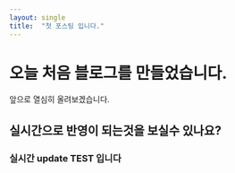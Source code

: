 ```yaml
---
layout: single
title:  "첫 포스팅 입니다."
---
```


# 오늘 처음 블로그를 만들었습니다.
앞으로 열심히 올려보겠습니다.

## 실시간으로 반영이 되는것을 보실수 있나요?

### 실시간 update TEST 입니다